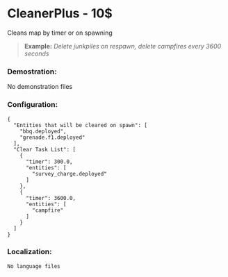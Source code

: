 CleanerPlus - 10$
=================================================
Cleans map by timer or on spawning
> **Example:** *Delete junkpiles on respawn, delete campfires every 3600 seconds*

### Demostration:
No demonstration files

### Configuration:
```
{
  "Entities that will be cleared on spawn": [
    "bbq.deployed",
    "grenade.f1.deployed"
  ],
  "Clear Task List": [
    {
      "timer": 300.0,
      "entities": [
        "survey_charge.deployed"
      ]
    },
	{
      "timer": 3600.0,
      "entities": [
        "campfire"
      ]
    }
  ]
}
```

### Localization:
```
No language files
```